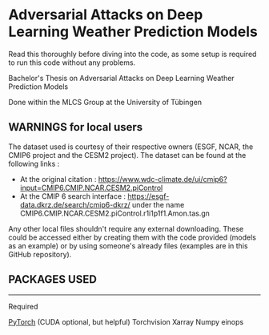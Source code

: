 # **Adversarial Attacks on Deep Learning Weather Prediction Models**

Read this thoroughly before diving into the code, as some setup is required to run this code without any problems.

Bachelor's Thesis on Adversarial Attacks on Deep Learning Weather Prediction Models

Done within the MLCS Group at the University of Tübingen


## **WARNINGS for local users**
The dataset used is courtesy of their respective owners (ESGF, NCAR, the CMIP6 project and the CESM2 project).
The dataset can be found at the following links :
- At the original citation : https://www.wdc-climate.de/ui/cmip6?input=CMIP6.CMIP.NCAR.CESM2.piControl
- At the CMIP 6 search interface : https://esgf-data.dkrz.de/search/cmip6-dkrz/ under the name CMIP6.CMIP.NCAR.CESM2.piControl.r1i1p1f1.Amon.tas.gn

Any other local files shouldn't require any external downloading. These could be accessed either by creating them with the code provided (models as an example) or by using someone's already files (examples are in this GitHub repository).


## **PACKAGES USED**
------------------------
Required

[PyTorch](https://pytorch.org/get-started/locally/ "PyTorch's download site") (CUDA optional, but helpful)
Torchvision
Xarray
Numpy
einops
